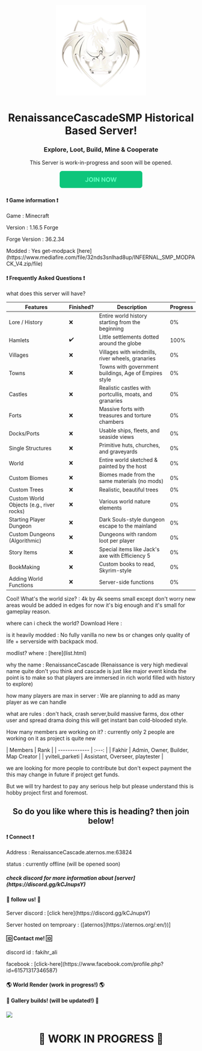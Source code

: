 <div align="center">
  <img src="images/RcSMP_logo.png" alt="Logo" width="240" />
</div>

<h1 align="center">RenaissanceCascadeSMP Historical Based Server!</h1>
<h3 align="center">Explore, Loot, Build, Mine & Cooperate</h3>
<p align="center">This Server is work-in-progress and soon will be opened.</p>

<div align="center" >
    <a href="https://discord.gg/kCJnupsY"><img src="intereact/btn.png" alt="Logo" height="45" /></a>
</div>

<h4>❗ Game information ❗</h4>
<p>Game : Minecraft</p>
<p>Version : 1.16.5 Forge</p>
<p>Forge Version : 36.2.34</p>
<p>Modded : Yes get-modpack [here](https://www.mediafire.com/file/32nds3snlhad8up/INFERNAL_SMP_MODPACK_V4.zip/file)</p>

<h4>❗ Frequently Asked Questions ❗</h4>
<p>what does this server will have?</p>
<table>
  <thead>
    <tr>
      <th>Features</th>
      <th>Finished?</th>
      <th>Description</th>
      <th>Progress</th>
    </tr>
  </thead>
  <tbody>
    <tr>
      <td>Lore / History</td>
      <td>❌</td>
      <td>Entire world history starting from the beginning</td>
      <td>0%</td>
    </tr>
    <tr>
      <td>Hamlets</td>
      <td>✔️</td>
      <td>Little settlements dotted around the globe</td>
      <td>100%</td>
    </tr>
    <tr>
      <td>Villages</td>
      <td>❌</td>
      <td>Villages with windmills, river wheels, granaries</td>
      <td>0%</td>
    </tr>
    <tr>
      <td>Towns</td>
      <td>❌</td>
      <td>Towns with government buildings, Age of Empires style</td>
      <td>0%</td>
    </tr>
    <tr>
      <td>Castles</td>
      <td>❌</td>
      <td>Realistic castles with portcullis, moats, and granaries</td>
      <td>0%</td>
    </tr>
    <tr>
      <td>Forts</td>
      <td>❌</td>
      <td>Massive forts with treasures and torture chambers</td>
      <td>0%</td>
    </tr>
    <tr>
      <td>Docks/Ports</td>
      <td>❌</td>
      <td>Usable ships, fleets, and seaside views</td>
      <td>0%</td>
    </tr>
    <tr>
      <td>Single Structures</td>
      <td>❌</td>
      <td>Primitive huts, churches, and graveyards</td>
      <td>0%</td>
    </tr>
    <tr>
      <td>World</td>
      <td>❌</td>
      <td>Entire world sketched & painted by the host</td>
      <td>0%</td>
    </tr>
    <tr>
      <td>Custom Biomes</td>
      <td>❌</td>
      <td>Biomes made from the same materials (no mods)</td>
      <td>0%</td>
    </tr>
    <tr>
      <td>Custom Trees</td>
      <td>❌</td>
      <td>Realistic, beautiful trees</td>
      <td>0%</td>
    </tr>
    <tr>
      <td>Custom World Objects (e.g., river rocks)</td>
      <td>❌</td>
      <td>Various world nature elements</td>
      <td>0%</td>
    </tr>
    <tr>
      <td>Starting Player Dungeon</td>
      <td>❌</td>
      <td>Dark Souls-style dungeon escape to the mainland</td>
      <td>0%</td>
    </tr>
    <tr>
      <td>Custom Dungeons (Algorithmic)</td>
      <td>❌</td>
      <td>Dungeons with random loot per player</td>
      <td>0%</td>
    </tr>
    <tr>
      <td>Story Items</td>
      <td>❌</td>
      <td>Special items like Jack's axe with Efficiency 5</td>
      <td>0%</td>
    </tr>
    <tr>
      <td>BookMaking</td>
      <td>❌</td>
      <td>Custom books to read, Skyrim-style</td>
      <td>0%</td>
    </tr>
    <tr>
      <td>Adding World Functions</td>
      <td>❌</td>
      <td>Server-side functions</td>
      <td>0%</td>
    </tr>
  </tbody>
</table>

<p>Cool! What's the world size? : 4k by 4k seems small except don't worry new areas would be added in edges for now it's big enough and it's small for gameplay reason.</p>
<p>where can i check the world? Download Here : </p>
<p>is it heavily modded : No fully vanilla no new bs or changes only quality of life + serverside with backpack mod.
<p>modlist? where : [here](list.html)
<p>why the name : RenaissanceCascade (Renaissance is very high medieval name quite don't you think and cascade is just like major event kinda the point is to make so that players are immersed in rich world filled with history to explore)</p>
<p>how many players are max in server : We are planning to add as many player as we can handle</p>
<p>what are rules : don't hack, crash server,build massive farms, dox other user and spread drama doing this will get instant ban cold-blooded style. 

<p>How many members are working on it? : currently only 2 people are working on it as project is quite new</p>
| Members       |      Rank 	|
| ------------- |      :---: 	|
| Fakhir  	  | Admin, Owner, Builder, Map Creator |
| yviteli_parketi | Assistant, Overseer, playtester |

<p>we are looking for more people to contribute but don't expect payment the this may change in future if project get funds.</p>
<p>But we will try hardest to pay any serious help but please understand this is hobby project first and foremost.</p>

<h2 align="center">So do you like where this is heading? then join below!</h1>

<h4>❗ Connect ❗</h4>
<p>Address : RenaissanceCascade.aternos.me:63824</p>
<p>status : currently offline (will be opened soon)</p>
<h5> check discord for more information about [server](https://discord.gg/kCJnupsY)<h5>

<h4>🔗 follow us! 🔗</h4>
<p>Server discord : [click here](https://discord.gg/kCJnupsY)</p>
<p>Server hosted on temproary : ([aternos](https://aternos.org/:en/))]</p>

<h4>🆔 Contact me! 🆔</h4>
<p>discord id : fakihr_ali</p>
<p>facebook : [click-here](https://www.facebook.com/profile.php?id=61571317346587)</p>

<h4>🌎 World Render (work in progress!) 🌎</h4>


<h4>📘 Gallery builds! (will be updated!) 📘</h4>
<img src="images/town hall/" align="center"> </img>

<div align="center"> 
	<h1> 🚧 WORK IN PROGRESS 🚧 </h1>
</div>



